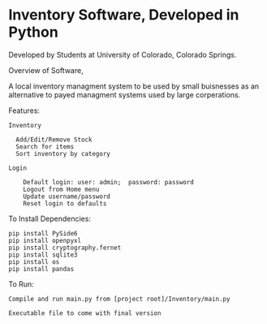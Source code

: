 # Inventory Software, Developed in Python

Developed by Students at University of Colorado, Colorado Springs.

Overview of Software, 

  A local inventory managment system to be used by small buisnesses as an alternative to payed managment systems used by large corperations. 

  Features:

    Inventory

      Add/Edit/Remove Stock
      Search for items
      Sort inventory by category

    Login

        Default login: user: admin;  password: password
        Logout from Home menu
        Update username/password
        Reset login to defaults

  To Install Dependencies:
    
    pip install PySide6
    pip install openpyxl
    pip install cryptography.fernet
    pip install sqlite3
    pip install os
    pip install pandas

  To Run:
    
    Compile and run main.py from [project root]/Inventory/main.py

    Executable file to come with final version
